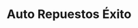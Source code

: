 ---
title: "Auto Repuestos Éxito"
url: /santiago-de-los-caballeros/auto-repuestos-exito/
shop: Autoteile
---
